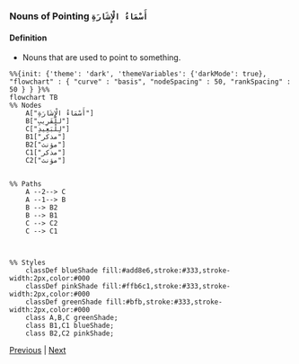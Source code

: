 ### Nouns of Pointing `أَسْمَاءُ الْإِشَارَةِ`  

#### Definition
- Nouns that are used to point to something.

```mermaid
%%{init: {'theme': 'dark', 'themeVariables': {'darkMode': true}, "flowchart" : { "curve" : "basis", "nodeSpacing" : 50, "rankSpacing" : 50 } } }%%
flowchart TB
%% Nodes
    A["أَسْمَاءُ الْإِشَارَةِ"]
    B["للْقَرِيبِ"]
    C["لِلْبَعِيدِ"]
    B1["مذكر"]
    B2["مؤنث"]
    C1["مذكر"]
    C2["مؤنث"]
    

%% Paths
    A --2--> C
    A --1--> B
    B --> B2
    B --> B1
    C --> C2
    C --> C1



%% Styles
    classDef blueShade fill:#add8e6,stroke:#333,stroke-width:2px,color:#000
    classDef pinkShade fill:#ffb6c1,stroke:#333,stroke-width:2px,color:#000
    classDef greenShade fill:#bfb,stroke:#333,stroke-width:2px,color:#000
    class A,B,C greenShade;
    class B1,C1 blueShade;
    class B2,C2 pinkShade;
```

[Previous](../readme.md) | [Next](../ism-types/readme)